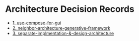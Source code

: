 # Architecture Decision Records

* [1. use-compose-for-gui](0001-use-compose-for-gui.md)
* [2. neighbor-architecture-generative-framework](0002-neighbor-architecture-generative-framework.md)
* [3. separate-implmentation-&-design-architecture](0003-separate-implmentation-&-design-architecture.md)
